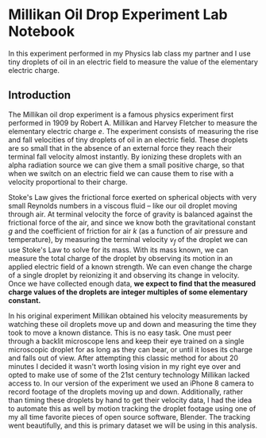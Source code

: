 # Millikan Oil Drop Experiment Lab Notebook
In this experiment performed in my Physics lab class my partner and I use tiny droplets of oil in an electric field to measure the value of the elementary electric charge.

## Introduction
The Millikan oil drop experiment is a famous physics experiment first performed in 1909 by Robert A. Millikan and Harvey Fletcher to measure the elementary electric charge $e$. The experiment consists of measuring the rise and fall velocities of tiny droplets of oil in an electric field. These droplets are so small that in the absence of an external force they reach their terminal fall velocity almost instantly. By ionizing these droplets with an alpha radiation source we can give them a small positive charge, so that when we switch on an electric field we can cause them to rise with a velocity proportional to their charge. 

Stoke's Law gives the frictional force exerted on spherical objects with very small Reynolds numbers in a viscous fluid – like our oil droplet moving through air. At terminal velocity the force of gravity is balanced against the frictional force of the air, and since we know both the gravitational constant $g$ and the coefficient of friction for air $k$ (as a function of air pressure and temperature), by measuring the terminal velocity $v_f$ of the droplet we can use Stoke's Law to solve for its mass. With its mass known, we can measure the total charge of the droplet by observing its motion in an applied electric field of a known strength. We can even change the charge of a single droplet by reionizing it and observing its change in velocity. Once we have collected enough data, **we expect to find that the measured charge values of the droplets are integer multiples of some elementary constant.**

In his original experiment Millikan obtained his velocity measurements by watching these oil droplets move up and down and measuring the time they took to move a known distance. This is no easy task. One must peer through a backlit microscope lens and keep their eye trained on a single microscopic droplet for as long as they can bear, or until it loses its charge and falls out of view. After attempting this classic method for about 20 minutes I decided it wasn't worth losing vision in my right eye over and opted to make use of some of the 21st century technology Millikan lacked access to. In our version of the experiment we used an iPhone 8 camera to record footage of the droplets moving up and down. Additionally, rather than timing these droplets by hand to get their velocity data, I had the idea to automate this as well by motion tracking the droplet footage using one of my all time favorite pieces of open source software, Blender. The tracking went beautifully, and this is primary dataset we will be using in this analysis. 
